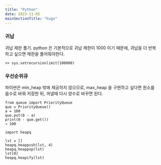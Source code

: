 ```yaml
---
title: "Python"
date: 2023-11-05
mainSectionTitle: "hugo"
---
```

### 귀납
귀납 제한 풀기.
python 은 기본적으로 귀납 제한이 1000 이기 때문에, 귀납을 더 반복하고 싶으면 제한을 풀어줘야한다.
```
>> sys.setrecursionlimit(100000)
```

### 우선순위큐
파이썬은 min_heap 밖에 제공하지 않으므로, max_heap 을 구현하고 싶다면 원소를 음수로 바꿔 저장한 뒤, 꺼낼때 다시 양수로 바꾸면 된다.
```
from queue import PriorityQueue
que = PriorityQueue()
a = 100
que.put(0 - a)
print(0 - que.get())
→ 100

import heapq

lst = []
heapq.heappush(lst, 4)
heapq.heappop(lst)
lst[0]
heapq.heapify(lst)
```
